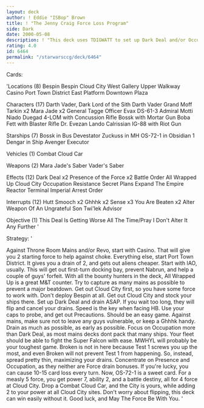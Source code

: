 ```yaml
---
layout: deck
author: ! Eddie "ISBop" Brown
title: ! "The Jenny Craig Force Loss Program"
side: Dark
date: 2000-05-08
description: ! "This deck uses TDIGWATT to set up Dark Deal and/or Occupation, drains for a ton, and has great power to back it up."
rating: 4.0
id: 6464
permalink: "/starwarsccg/deck/6464"
---
```

Cards: 

'Locations (8)
Bespin
Bespin Cloud City
West Gallery
Upper Walkway
Casino
Port Town District
East Platform
Downtown Plaza

Characters (17)
Darth Vader, Dark Lord of the Sith
Darth Vader
Grand Moff Tarkin x2
Mara Jade x2
General Tagge
Officer Evax
DS-61-3
Admiral Motti
Niado Duegad
4-LOM with Concussion Rifle
Bossk with Mortar Gun
Boba Fett with Blaster Rifle
Dr. Evezan
Lando Calrissian
IG-88 with Riot Gun

Starships (7)
Bossk in Bus
Devestator
Zuckuss in MH
OS-72-1 in Obsidian 1
Dengar in Ship
Avenger
Executor

Vehicles (1)
Combat Cloud Car

Weapons (2)
Mara Jade's Saber
Vader's Saber

Effects (12)
Dark Deal x2
Presence of the Force x2
Battle Order
All Wrapped Up
Cloud City Occupation
Resistance
Secret Plans
Expand The Empire
Reactor Terminal
Imperial Arrest Order

Interrupts (12)
Hutt Smooch x2
Ghhhk x2
Sense x3
You Are Beaten x2
Alter
Weapon Of An Ungrateful Son
Twi'lek Advisor

Objective (1)
This Deal Is Getting Worse All The Time/Pray I Don't Alter It Any Further
'

Strategy: '

Against Throne Room Mains and/or Revo, start with Casino.	That will give you 2 starting force to help against choke.  Everything else, start Port Town District.	It gives you a drain of 2, and gets out aliens cheaper.  Start with IAO, usually.  This will get out first-turn docking bay, prevent Nabrun, and help a couple of guys' forfeit.  With all the bounty hunters in the deck, All Wrapped Up is a great M&T counter.  Try to capture as many mains as possible to prevent a major beatdown.  Get out Cloud City first, so you have some force to work with.  Don't deploy Bespin at all.  Get out Cloud City and stock your ships there.  Set up Dark Deal and drain ASAP.  If you wait too long, they will flip and cancel your drains.  Speed is the key when facing HB.  Use your caps to probe, and get out Precautions.  Should be an easy game.  Against mains, make sure not to leave any guys vulnerable, or keep a Ghhhk handy.  Drain as much as possible, as early as possible.  Focus on Occupation more than Dark Deal, as most mains decks dont pack that many ships.  Your fleet should be able to fight the Super Falcon with ease.  MWHYL will probably be your toughest game.	Broken is not in here because Test 1 screws you up the most, and even Broken will not prevent Test 1 from happening.  So, instead, spread pretty thin, maximizing your drains.	Concentrate on Presence and Occupation, as they neither are Force drain bonuses.  If you're lucky, you can cause 10-15 card loss every turn.
Now, OS-72-1 is a sweet card.  For a measly 5 force, you get power 7, ability 2, and a battle destiny, all for 4 force at Cloud City.  Drop a Combat Cloud Car, and the City is yours, while adding 2 to your power at all Cloud City sites.  Don't worry about flipping, this deck can win easily without it.
Good luck, and May The Force Be With You.  '

